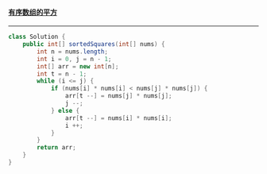 #### <a href="https://leetcode.cn/problems/squares-of-a-sorted-array/">有序数组的平方</a>

---------------

```java
class Solution {
    public int[] sortedSquares(int[] nums) {
        int n = nums.length;
        int i = 0, j = n - 1;
        int[] arr = new int[n];
        int t = n - 1;
        while (i <= j) {
            if (nums[i] * nums[i] < nums[j] * nums[j]) {
                arr[t --] = nums[j] * nums[j];
                j --;
            } else {
                arr[t --] = nums[i] * nums[i];
                i ++;
            }
        }
        return arr;
    }
}
```

